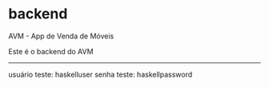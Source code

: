 # backend

AVM - App de Venda de Móveis

Este é o backend do AVM

------

usuário teste: haskelluser
senha teste: haskellpassword